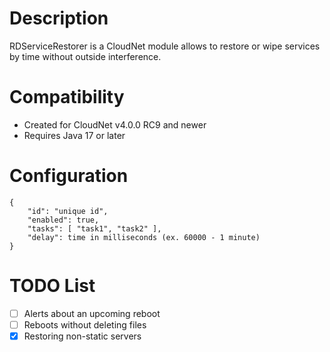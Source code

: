 # Description

RDServiceRestorer is a CloudNet module allows to restore or wipe services by time without outside interference.

# Compatibility

- Created for CloudNet v4.0.0 RC9 and newer
- Requires Java 17 or later

# Configuration

```
{
	"id": "unique id",
	"enabled": true,
	"tasks": [ "task1", "task2" ],
	"delay": time in milliseconds (ex. 60000 - 1 minute)
}

```

# TODO List

- [ ] Alerts about an upcoming reboot
- [ ] Reboots without deleting files
- [x] Restoring non-static servers
